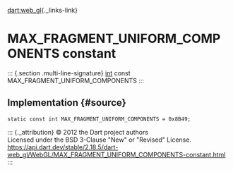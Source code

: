 [dart:web\_gl](../../dart-web_gl/dart-web_gl-library){._links-link}

MAX\_FRAGMENT\_UNIFORM\_COMPONENTS constant
===========================================

::: {.section .multi-line-signature}
[int](../../dart-core/int-class) const
MAX\_FRAGMENT\_UNIFORM\_COMPONENTS
:::

Implementation {#source}
--------------

``` {.language-dart data-language="dart"}
static const int MAX_FRAGMENT_UNIFORM_COMPONENTS = 0x8B49;
```

::: {._attribution}
© 2012 the Dart project authors\
Licensed under the BSD 3-Clause \"New\" or \"Revised\" License.\
<https://api.dart.dev/stable/2.18.5/dart-web_gl/WebGL/MAX_FRAGMENT_UNIFORM_COMPONENTS-constant.html>
:::

